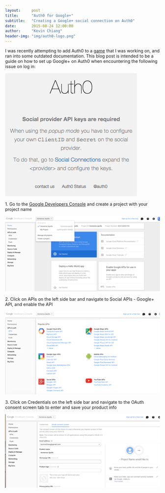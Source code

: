 ```yaml
---
layout:     post
title:      "Auth0 for Google+"
subtitle:   "Creating a Google+ social connection on Auth0"
date:       2015-08-24 12:00:00
author:     "Kevin Chiang"
header-img: "img/auth0-logo.png"
---
```

<p>I was recently attempting to add Auth0 to a <a href='http://homerow-zeus.herokuapp.com'>game</a> that I was working on,
and ran into some outdated documentation. This blog post is intended to be a guide
on how to set up Google+ on Auth0 when encountering the following issue on log in:</p>
<img src='/img/auth0-error.png'>

<p>1. Go to the <a href='https://console.developers.google.com'>Google Developers Console</a> and create a project with your project name</p>
<img src='/img/googleplusapi.png'>

<p>2. Click on APIs on the left side bar and navigate to Social APIs - Google+ API, and enable the API</p>
<img src='/img/addingapi.png'>

<p>3. Click on Credentials on the left side bar and navigate to the OAuth consent screen tab to enter and save your product info</p>
<img src='/img/consentscreen.png'>